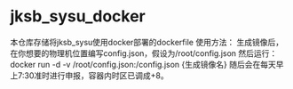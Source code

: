 # jksb_sysu_docker
本仓库存储将jksb_sysu使用docker部署的dockerfile
使用方法：
生成镜像后，在你想要的物理机位置编写config.json，假设为/root/config.json
然后运行：
docker run -d -v /root/config.json:/config.json {生成镜像名} 
随后会在每天早上7:30准时进行申报，容器内时区已调成+8。